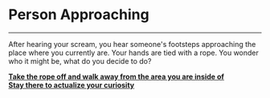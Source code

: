 # Person Approaching

---

After hearing your scream, you hear someone's footsteps approaching the place where you currently are. Your hands are tied with a rope. You wonder who it might be, what do you decide to do?  


[**Take the rope off and walk away from the area you are inside of**](trap.md)  
[**Stay there to actualize your curiosity**](immortal-person.md)